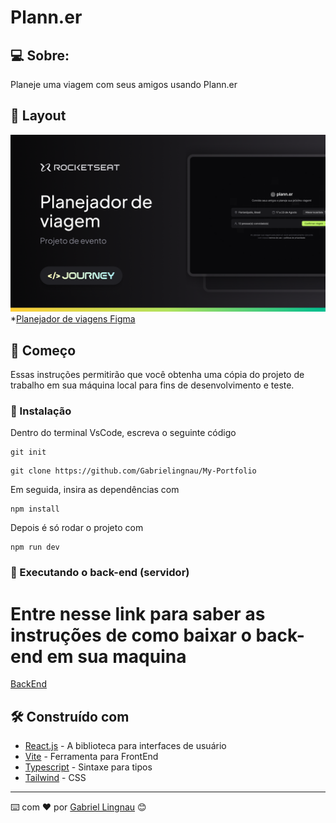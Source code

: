 # Plann.er

## 💻 Sobre:

Planeje uma viagem com seus amigos usando Plann.er

## 📝 Layout

![Planejador de viagens Figma](./public/projeto.png)
*[Planejador de viagens Figma](https://www.figma.com/design/gb3JvH86aaJxOWaIQaMXnm/NLW-Journey-%E2%80%A2-Planejador-de-viagem-(Community)?node-id=3-376&m=dev)

## 🚀 Começo

Essas instruções permitirão que você obtenha uma cópia do projeto de trabalho em sua máquina local para fins de desenvolvimento e teste.

### 🔧 Instalação

Dentro do terminal VsCode, escreva o seguinte código

```
git init
```

```
git clone https://github.com/Gabrielingnau/My-Portfolio
```
Em seguida, insira as dependências com

```
npm install
```

Depois é só rodar o projeto com

```
npm run dev
```

### 🚧 Executando o back-end (servidor)

# Entre nesse link para saber as instruções de como baixar o back-end em sua maquina
[BackEnd](https://github.com/Gabrielingnau/Plann.er-BackEnd)

## 🛠️ Construído com

* [React.js](https://react.dev/) - A biblioteca para interfaces de usuário
* [Vite](https://vitejs.dev/) - Ferramenta para FrontEnd
* [Typescript](https://www.typescriptlang.org/) - Sintaxe para tipos
* [Tailwind](https://tailwindcss.com/) - CSS 

---
⌨️ com ❤️ por [Gabriel Lingnau](https://www.linkedin.com/in/gabriel-lingnau-3bb17b266/) 😊